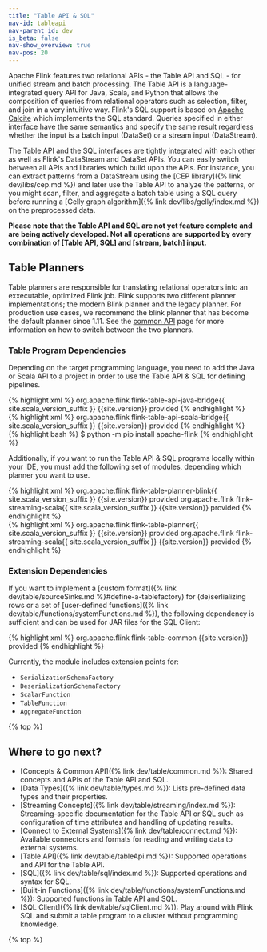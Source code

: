 ```yaml
---
title: "Table API & SQL"
nav-id: tableapi
nav-parent_id: dev
is_beta: false
nav-show_overview: true
nav-pos: 20
---
```

<!--
Licensed to the Apache Software Foundation (ASF) under one
or more contributor license agreements.  See the NOTICE file
distributed with this work for additional information
regarding copyright ownership.  The ASF licenses this file
to you under the Apache License, Version 2.0 (the
"License"); you may not use this file except in compliance
with the License.  You may obtain a copy of the License at

  http://www.apache.org/licenses/LICENSE-2.0

Unless required by applicable law or agreed to in writing,
software distributed under the License is distributed on an
"AS IS" BASIS, WITHOUT WARRANTIES OR CONDITIONS OF ANY
KIND, either express or implied.  See the License for the
specific language governing permissions and limitations
under the License.
-->

Apache Flink features two relational APIs - the Table API and SQL - for unified stream and batch processing. The Table API is a language-integrated query API for Java, Scala, and Python that allows the composition of queries from relational operators such as selection, filter, and join in a very intuitive way. Flink's SQL support is based on [Apache Calcite](https://calcite.apache.org) which implements the SQL standard. Queries specified in either interface have the same semantics and specify the same result regardless whether the input is a batch input (DataSet) or a stream input (DataStream).

The Table API and the SQL interfaces are tightly integrated with each other as well as Flink's DataStream and DataSet APIs. You can easily switch between all APIs and libraries which build upon the APIs. For instance, you can extract patterns from a DataStream using the [CEP library]({% link dev/libs/cep.md %}) and later use the Table API to analyze the patterns, or you might scan, filter, and aggregate a batch table using a SQL query before running a [Gelly graph algorithm]({% link dev/libs/gelly/index.md %}) on the preprocessed data.

**Please note that the Table API and SQL are not yet feature complete and are being actively developed. Not all operations are supported by every combination of \[Table API, SQL\] and \[stream, batch\] input.**

Table Planners
--------------

Table planners are responsible for translating relational operators into an exxecutable, optimized Flink job.
Flink supports two different planner implementations; the modern Blink planner and the legacy planner.
For production use cases, we recommend the blink planner that has become the default planner since 1.11.
See the [common API](common.html) page for more information on how to switch between the two planners.

### Table Program Dependencies

Depending on the target programming language, you need to add the Java or Scala API to a project in order to use the Table API & SQL for defining pipelines.

<div class="codetabs" markdown="1">
<div data-lang="java" markdown="1">
{% highlight xml %}
<dependency>
  <groupId>org.apache.flink</groupId>
  <artifactId>flink-table-api-java-bridge{{ site.scala_version_suffix }}</artifactId>
  <version>{{site.version}}</version>
  <scope>provided</scope>
</dependency>
{% endhighlight %}
</div>
<div data-lang="scala" markdown="1">
{% highlight xml %}
<dependency>
  <groupId>org.apache.flink</groupId>
  <artifactId>flink-table-api-scala-bridge{{ site.scala_version_suffix }}</artifactId>
  <version>{{site.version}}</version>
  <scope>provided</scope>
</dependency>
{% endhighlight %}
</div>
<div data-lang="python">
{% highlight bash %}
$ python -m pip install apache-flink
{% endhighlight %}
</div>
</div>

Additionally, if you want to run the Table API & SQL programs locally within your IDE, you must add the
following set of modules, depending which planner you want to use.

<div class="codetabs" markdown="1">
<div data-lang="Blink Planner" markdown="1">
{% highlight xml %}
<dependency>
  <groupId>org.apache.flink</groupId>
  <artifactId>flink-table-planner-blink{{ site.scala_version_suffix }}</artifactId>
  <version>{{site.version}}</version>
  <scope>provided</scope>
</dependency>
<dependency>
  <groupId>org.apache.flink</groupId>
  <artifactId>flink-streaming-scala{{ site.scala_version_suffix }}</artifactId>
  <version>{{site.version}}</version>
  <scope>provided</scope>
</dependency>
{% endhighlight %}
</div>
<div data-lang="Legacy Planner" markdown="1">
{% highlight xml %}
<dependency>
  <groupId>org.apache.flink</groupId>
  <artifactId>flink-table-planner{{ site.scala_version_suffix }}</artifactId>
  <version>{{site.version}}</version>
  <scope>provided</scope>
</dependency>
<dependency>
  <groupId>org.apache.flink</groupId>
  <artifactId>flink-streaming-scala{{ site.scala_version_suffix }}</artifactId>
  <version>{{site.version}}</version>
  <scope>provided</scope>
</dependency>
{% endhighlight %}
</div>
</div>

### Extension Dependencies

If you want to implement a [custom format]({% link dev/table/sourceSinks.md %}#define-a-tablefactory) for (de)serlializing rows or a set of [user-defined functions]({% link dev/table/functions/systemFunctions.md %}), the following dependency is sufficient and can be used for JAR files for the SQL Client:

{% highlight xml %}
<dependency>
  <groupId>org.apache.flink</groupId>
  <artifactId>flink-table-common</artifactId>
  <version>{{site.version}}</version>
  <scope>provided</scope>
</dependency>
{% endhighlight %}

Currently, the module includes extension points for:
- `SerializationSchemaFactory`
- `DeserializationSchemaFactory`
- `ScalarFunction`
- `TableFunction`
- `AggregateFunction`

{% top %}

Where to go next?
-----------------

* [Concepts & Common API]({% link dev/table/common.md %}): Shared concepts and APIs of the Table API and SQL.
* [Data Types]({% link dev/table/types.md %}): Lists pre-defined data types and their properties.
* [Streaming Concepts]({% link dev/table/streaming/index.md %}): Streaming-specific documentation for the Table API or SQL such as configuration of time attributes and handling of updating results.
* [Connect to External Systems]({% link dev/table/connect.md %}): Available connectors and formats for reading and writing data to external systems.
* [Table API]({% link dev/table/tableApi.md %}): Supported operations and API for the Table API.
* [SQL]({% link dev/table/sql/index.md %}): Supported operations and syntax for SQL.
* [Built-in Functions]({% link dev/table/functions/systemFunctions.md %}): Supported functions in Table API and SQL.
* [SQL Client]({% link dev/table/sqlClient.md %}): Play around with Flink SQL and submit a table program to a cluster without programming knowledge.

{% top %}
